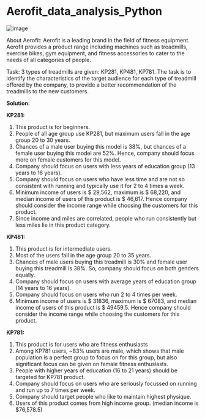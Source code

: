 # Aerofit_data_analysis_Python
![image](https://github.com/user-attachments/assets/e57e10ae-57de-416e-bc5b-db2d6701fe1b)


About Aerofit: 
Aerofit is a leading brand in the field of fitness equipment. Aerofit provides a product 
range including machines such as treadmills, exercise bikes, gym equipment, and 
fitness accessories to cater to the needs of all categories of people.  

Task: 
3 types of treadmills are given: KP281, KP481, KP781. The task is to identify the 
characteristics of the target audience for each type of treadmill offered by the company, 
to provide a better recommendation of the treadmills to the new customers.  

**Solution:** 


**KP281:** 
1. This product is for beginners.   
2. People of all age group use KP281, but maximum users fall in the age group 20 to 30 
years.  
3. Chances of a male user buying this model is 38%, but chances of a female user buying 
this model are 52%. Hence, company should focus more on female customers for this 
model.  
4. Company should focus on users with less years of education group (13 years to 16 
years).  
5. Company should focus on users who have less time and are not so consistent with 
running and typically use it for 2 to 4 times a week.  
6. Minimum income of users is $ 29,562, maximum is $ 68,220, and median income of 
users of this product is $ 46,617. Hence company should consider the income range 
while choosing the customers for this product.  
7. Since income and miles are correlated, people who run consistently but less miles lie in 
this product category.

**KP481:**

1. This product is for intermediate users.  
2. Most of the users fall in the age group 20 to 35 years.  
3. Chances of male users buying this treadmill is 30% and female user buying this 
treadmill is 38%. So, company should focus on both genders equally.  
4. Company should focus on users with average years of education group (14 years to 16 
years). 
5. Company should focus on users who run 2 to 4 times per week.  
6. Minimum income of users is $ 31836, maximum is $ 67083, and median income of users 
of this product is $ 49459.5. Hence company should consider the income range while 
choosing the customers for this product.

**KP781:** 

1. This product is for users who are fitness enthusiasts 
2. Among KP781 users, ~83% users are male, which shows that male population is a 
perfect group to focus on for this group, but also significant focus can be given on 
female fitness enthusiasts.  
3. People with higher years of education (16 to 21 years) should be targeted for KP781 
product.  
4. Company should focus on users who are seriously focussed on running and run up to 7 
times per week.  
5. Company should target people who like to maintain highest physique.  
6. Users of this product comes from high income group. (median income is $76,578.5)
